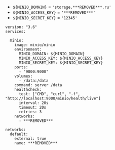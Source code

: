 - `${MINIO_DOMAIN}` = `'storage.***REMOVED***.ru'`
- `${MINIO_ACCESS_KEY}` = `'***REMOVED***'`
- `${MINIO_SECRET_KEY}` = `'12345'`

```
version: "3.6"
services:

  minio:
    image: minio/minio
    environment:
      MINIO_DOMAIN: ${MINIO_DOMAIN}
      MINIO_ACCESS_KEY: ${MINIO_ACCESS_KEY}
      MINIO_SECRET_KEY: ${MINIO_SECRET_KEY}
    ports:
      - "9000:9000"
    volumes:
      - /data:/data
    command: server /data
    healthcheck:
      test: ["CMD", "curl", "-f", "http://localhost:9000/minio/health/live"]
      interval: 20s
      timeout: 20s
      retries: 3
    networks:
      - ***REMOVED***

networks:
  default:
    external: true
    name: ***REMOVED***

```
